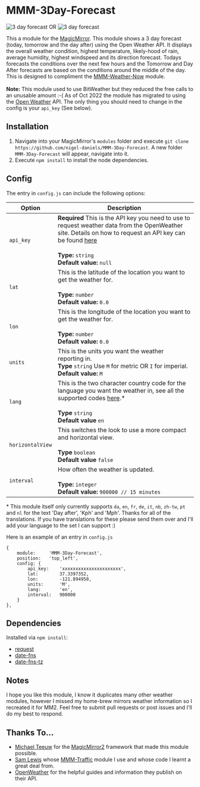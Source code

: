 # MMM-3Day-Forecast
![3 day forecast](3day.png "3 day forecast.") OR ![3 day forecast](3-day2.png "3 day forecast.")

This a module for the [MagicMirror](https://github.com/MichMich/MagicMirror/tree/develop).  This module shows a 3 day forecast (today, tomorrow and the day after) using the Open Weather API. It displays the overall weather condition, highest temperature, likely-hood of rain, average humidity, highest windspeed and its direction forecast. Todays forecasts the conditions over the next few hours and the Tomorrow and Day After forecasts are based on the conditions around the middle of the day. This is designed to compliment the [MMM-Weather-Now](https://github.com/nigel-daniels/MMM-Weather-Now) module.<br>  
**Note:** This module used to use BitWeather but they reduced the free calls to an unusable amount :-( As of Oct 2022 the module has migrated to using the [Open Weather](https://openweathermap.org) API. The only thing you should need to change in the config is your `api_key` (See below).

## Installation
1. Navigate into your MagicMirror's `modules` folder and execute `git clone https://github.com/nigel-daniels/MMM-3Day-Forecast`.  A new folder `MMM-3Day-Forecast` will appear, navigate into it.
2. Execute `npm install` to install the node dependencies.

## Config
The entry in `config.js` can include the following options:

|Option|Description|
|---|---|
|`api_key`|**Required** This is the API key you need to use to request weather data from the OpenWeather site.  Details on how to request an API key can be found [here](https://openweathermap.org/home/sign_up)<br><br>**Type:** `string`<br>**Default value:** `null`|
|`lat`|This is the latitude of the location you want to get the weather for.<br><br>**Type:** `number`<br>**Default value:** `0.0`|
|`lon`|This is the longitude of the location you want to get the weather for.<br><br>**Type:** `number`<br>**Default value:** `0.0`|
|`units`|This is the units you want the weather reporting in.<br>**Type** `string` Use `M` for metric OR `I` for imperial.<br>**Default value:** `M`|
|`lang`|This is the two character country code for the language you want the weather in, see all the supported codes [here](https://openweathermap.org/forecast5#multi).\*<br><br>**Type** `string`<br>**Default value** `en`|
|`horizontalView`|This switches the look to use a more compact and horizontal view.<br><br>**Type** `boolean`<br>**Default value** `false`|
|`interval`|How often the weather is updated.<br><br>**Type:** `integer`<br>**Default value:** `900000 // 15 minutes`|

\* This module itself only currently supports `da`, `en`, `fr`, `de`, `it`, `nb`, `zh-tw`, `pt` and `nl` for the text 'Day after', 'Kph' and 'Mph'. Thanks for all of the translations. If you have translations for these please send them over and I'll add your language to the set I can support :)

Here is an example of an entry in `config.js`
```
{
    module:     'MMM-3Day-Forecast',
    position:   'top_left',
	config: {
		api_key:    'xxxxxxxxxxxxxxxxxxxxxx',
		lat:        37.3397352,
		lon:        -121.894958,
		units:      'M',
		lang:       'en',
		interval:   900000
	}
},
```

## Dependencies
Installed via `npm install`:
- [request](https://www.npmjs.com/package/request)
- [date-fns](https://www.npmjs.com/package/date-fns)
- [date-fns-tz](https://www.npmjs.com/package/date-fns-tz)

## Notes
I hope you like this module, I know it duplicates many other weather modules, however I missed my home-brew mirrors weather information so I recreated it for MM2.  Feel free to submit pull requests or post issues and I'll do my best to respond.

## Thanks To...
- [Michael Teeuw](https://github.com/MichMich) for the [MagicMirror2](https://github.com/MichMich/MagicMirror/tree/develop) framework that made this module possible.
- [Sam Lewis](https://github.com/SamLewis0602) whose [MMM-Traffic](https://github.com/SamLewis0602/MMM-Traffic) module I use and whose code I learnt a great deal from.
- [OpenWeather](https://openweathermap.org) for the helpful guides and information they publish on their API.
